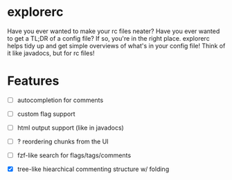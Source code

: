 # explorerc

Have you ever wanted to make your rc files neater? Have you ever wanted to get a TL;DR of a config file?
If so, you're in the right place. explorerc helps tidy up and get simple overviews of what's in your config file!
Think of it like javadocs, but for rc files!

# Features

- [ ] autocompletion for comments
- [ ] custom flag support
- [ ] html output support (like in javadocs)
- [ ] ? reordering chunks from the UI  
- [ ] fzf-like search for flags/tags/comments
- [x] tree-like hiearchical commenting structure w/ folding 


